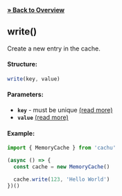 [**» Back to Overview**](https://github.com/azurydev/cachu#features)

## write()

Create a new entry in the cache.

#### Structure:

```js
write(key, value)
```

#### Parameters:

- **`key`** - must be unique [(read more)](https://github.com/azurydev/cachu/blob/current/guide/types.md#key)
- **`value`** [(read more)](https://github.com/azurydev/cachu/blob/current/guide/types.md#value)
<!-- - **`maxAge`** - the maximum time in seconds the record should be queryable -->

#### Example:

```js
import { MemoryCache } from 'cachu'

(async () => {
  const cache = new MemoryCache()

  cache.write(123, 'Hello World')
})()
```